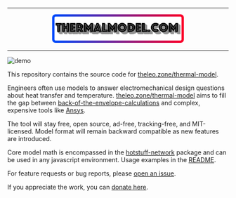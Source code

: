 ***

<p align="center">
  <img width="300" src="https://github.com/robinovitch61/hotstuff/blob/main/src/img/thermalmodel-logo.png">
</p>

***

![demo](https://user-images.githubusercontent.com/8892054/156910428-92e18984-461b-4f7b-ab5f-ce09b0c5c0c7.gif)

This repository contains the source code for [theleo.zone/thermal-model](https://theleo.zone/thermal-model/).

Engineers often use models to answer electromechanical design questions about heat transfer and temperature. [theleo.zone/thermal-model](https://theleo.zone/thermal-model/)
aims to fill the gap between [back-of-the-envelope-calculations](https://en.wikipedia.org/wiki/Back-of-the-envelope_calculation)
and complex, expensive tools like [Ansys](https://www.ansys.com/).

The tool will stay free, open source, ad-free, tracking-free, and MIT-licensed. Model format will remain backward compatible as new features are introduced.

Core model math is encompassed in the [hotstuff-network](https://github.com/robinovitch61/hotstuff/tree/main/packages/hotstuff-network) package
and can be used in any javascript environment. Usage examples in the [README](https://github.com/robinovitch61/hotstuff/tree/main/packages/hotstuff-network#usage).

For feature requests or bug reports, please [open an issue](https://github.com/robinovitch61/hotstuff/issues/new).

If you appreciate the work, you can [donate here](https://ko-fi.com/robinovitch61).

